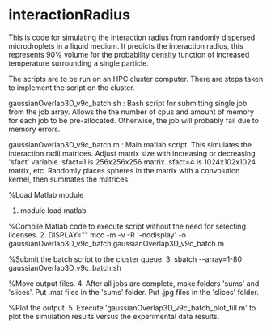 # interactionRadius
This is code for simulating the interaction radius from randomly dispersed microdroplets in a liquid medium.  It predicts the interaction radius, this represents 90% volume for the probability density function of increased temperature surrounding a single particle. 

The scripts are to be run on an HPC cluster computer. There are steps taken to implement the script on the cluster.

gaussianOverlap3D_v9c_batch.sh : Bash script for submitting single job from the job array. Allows the the number of cpus and amount of memory for each job to be pre-allocated.  Otherwise, the job will  probably fail due to memory errors.

gaussianOverlap3D_v9c_batch.m : Main matlab script.  This simulates the interaction radii matrices. Adjust matrix size with increasing or decreasing 'sfact' variable.  sfact=1 is 256x256x256 matrix.  sfact=4 is 1024x102x1024 matrix, etc. Randomly places spheres in the matrix with a convolution kernel, then summates the matrices.  

%Load Matlab module
 1. module load matlab

%Compile Matlab code to execute script without the need for selecting licenses.
 2. DISPLAY="" mcc -m -v -R '-nodisplay' -o gaussianOverlap3D_v9c_batch gaussianOverlap3D_v9c_batch.m

%Submit the batch script to the cluster queue.
 3. sbatch --array=1-80 gaussianOverlap3D_v9c_batch.sh

%Move output files.
 4. After all jobs are complete, make folders 'sums' and 'slices'.  Put .mat files in the 'sums' folder. Put .jpg files in the 'slices' folder.

%Plot the output.
 5. Execute 'gaussianOverlap3D_v9c_batch_plot_fill.m' to plot the simulation results versus the experimental data results.
